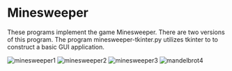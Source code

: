 # Minesweeper
These programs implement the game Minesweeper.
There are two versions of this program. The program minesweeper-tkinter.py utilizes tkinter to to construct a basic GUI application.

![minesweeper1](https://github.com/redohrm/Minesweeper/assets/149263840/3444dda2-6a90-4784-927b-9152d0089c1a)
![minesweeper2](https://github.com/redohrm/Minesweeper/assets/149263840/af562d35-f176-4d15-8b11-17aac46b861b)
![minesweeper3](https://github.com/redohrm/Minesweeper/assets/149263840/01ebf9b7-9aaa-43f7-a860-50af44c87c7a)
![mandelbrot4](https://github.com/redohrm/Minesweeper/assets/149263840/d3692eb3-72ac-4c7d-97df-a0c05139a906)
